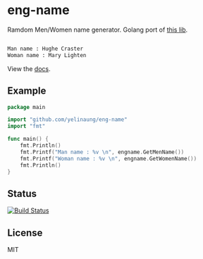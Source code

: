 eng-name 
=========

Ramdom Men/Women name generator. Golang port of [this lib](https://github.com/Zwenexsys/eng_name).

```bash

Man name : Hughe Craster
Woman name : Mary Lighten

```

View the [docs](https://godoc.org/github.com/yelinaung/eng-name). 

Example
-------

```go
package main

import "github.com/yelinaung/eng-name"
import "fmt"

func main() {
    fmt.Println()
    fmt.Printf("Man name : %v \n", engname.GetMenName())
    fmt.Printf("Woman name : %v \n", engname.GetWomenName())
    fmt.Println()
}
```

Status
------
[![Build Status](https://travis-ci.org/yelinaung/eng-name.svg?branch=master)](https://travis-ci.org/yelinaung/eng-name)

License
-------
MIT

